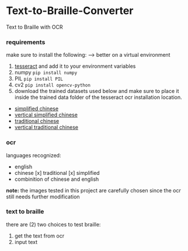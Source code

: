 # Text-to-Braille-Converter
Text to Braille with OCR 

### requirements
make sure to install the following: --> better on a virtual environment
1. [tesseract](https://github.com/UB-Mannheim/tesseract/wiki) and add it to your environment variables
2. numpy ```pip install numpy```
3. PIL ```pip install PIL```
4. cv2 ```pip install opencv-python```
5. download the trained datasets used below and make sure to place it inside the trained data folder of the tesseract ocr installation location.
- [simplified chinese](https://github.com/tesseract-ocr/tessdata/blob/main/chi_sim.traineddata)
- [vertical simplified chinese](https://github.com/tesseract-ocr/tessdata/blob/main/chi_sim_vert.traineddata)
- [traditional chinese](https://github.com/tesseract-ocr/tessdata/blob/main/chi_tra.traineddata)
- [vertical traditional chinese](https://github.com/tesseract-ocr/tessdata/blob/main/chi_tra_vert.traineddata)

### ocr
languages recognized:
- english
- chinese 
    [x] traditional
    [x] simplified
- combinition of chinese and english

**note:** the images tested in this project are carefully chosen since the ocr still needs further modification

### text to braille
there are (2) two choices to test braille:
1. get the text from ocr
2. input text